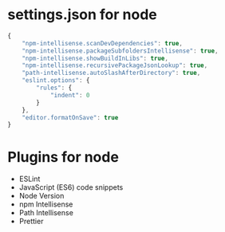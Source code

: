 # settings.json for node
```javascript
{
    "npm-intellisense.scanDevDependencies": true,
    "npm-intellisense.packageSubfoldersIntellisense": true,
    "npm-intellisense.showBuildInLibs": true,
    "npm-intellisense.recursivePackageJsonLookup": true,
    "path-intellisense.autoSlashAfterDirectory": true,
    "eslint.options": {
        "rules": {
            "indent": 0
        }
    },
    "editor.formatOnSave": true
}
```

# Plugins for node
- ESLint
- JavaScript (ES6) code snippets
- Node Version
- npm Intellisense
- Path Intellisense
- Prettier

